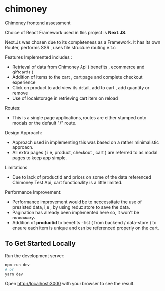 # chimoney
Chimoney frontend assessment

Choice of React Framework used in this project is **Next.JS**.

Next.Js was chosen due to its completeness as a Framework. It has its own Router, performs SSR , uses file structure routing e.t.c

Features Implemented includes :

- Retrieval of data from Chimoney Api ( benefits , ecommerce and giftcards )
- Addition of items to the cart , cart page and complete checkout experience
- Click on product to add view its detail, add to cart , add quantity or remove
- Use of localstorage in retrieving cart item on reload

Routes:
- This is a single page applications, routes are either stamped onto modals or the default "/" route.

Design Approach:
- Approach used in implementing this was based on a rather minimalistic approach. 
- All extra pages ( i.e, product, checkout , cart ) are referred to as modal pages to keep app simple.

Limitations
- Due to lack of productId and prices on some of the data referenced Chimoney Test Api, cart functionality is a little limited.

Performance Improvement:
- Performance improvement would be to neccessitate the use of presisted data, i,e , by using redux store to save the data.
- Pagination has already been implemented here so, it won't be necessary.
- Addition of **productid** to benefits - list ( from backend / data-store ) to ensure each item is unique and can be referenced properly on the cart.

## To Get Started Locally

Run the development server:

```bash
npm run dev
# or
yarn dev
```

Open [http://localhost:3000](http://localhost:3000) with your browser to see the result.

